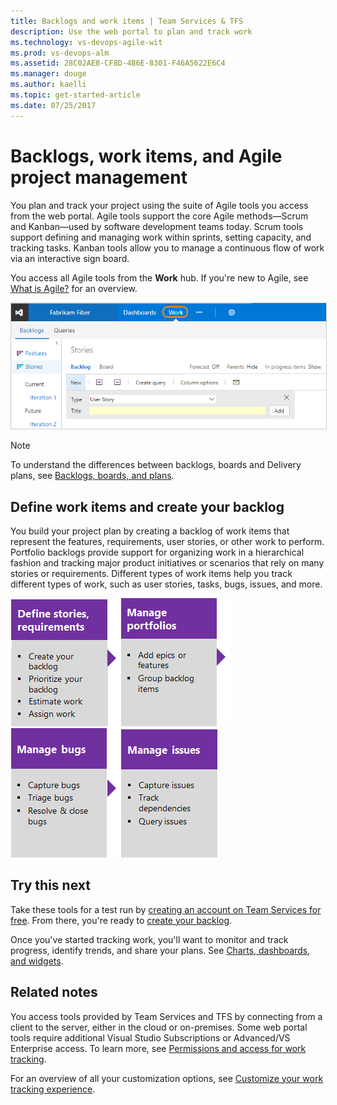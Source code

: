 ```yaml
---
title: Backlogs and work items | Team Services & TFS
description: Use the web portal to plan and track work  
ms.technology: vs-devops-agile-wit
ms.prod: vs-devops-alm
ms.assetid: 28C02AE8-CF8D-4B6E-8301-F46A5622E6C4
ms.manager: douge
ms.author: kaelli
ms.topic: get-started-article 
ms.date: 07/25/2017
---
```


# Backlogs, work items, and Agile project management 

You plan and track your project using the suite of Agile tools you access from the web portal. Agile tools support the core Agile methods&mdash;Scrum and Kanban&mdash;used by software development teams today. Scrum tools support defining and managing work within sprints, setting capacity, and tracking tasks. Kanban tools allow you to manage a continuous flow of work via an interactive sign board.  

You access all Agile tools from the **Work** hub. If you're new to Agile, see [What is Agile?](https://www.visualstudio.com/learn/what-is-agile/) for an overview.

<img src="../_img/plan-intro.png" alt="Work hub, product backlog page" style="border: 1px solid #CCCCCC;" />  


>[!NOTE]
>To understand the differences between backlogs, boards and Delivery plans, see [Backlogs, boards, and plans](../backlogs-boards-plans.md). 
 

## Define work items and create your backlog  

You build your project plan by creating a backlog of work items that represent the features, requirements, user stories, or other work to perform. Portfolio backlogs provide support for organizing work in a hierarchical fashion and tracking major product initiatives or scenarios that rely on many stories or requirements.  Different types of work items help you track different types of work, such as user stories, tasks, bugs, issues, and more. 

[![Define stories](../_img/gs-planning-define-stories.png)](create-your-backlog.md)[![Organize backlog](../_img/gs-planning-organize-backlog.png)](organize-backlog.md)[![Manage bugs](../_img/gs-planning-manage-bugs.png)](manage-bugs.md)[![Manage issues](../_img/gs-planning-manage-issues.png)](manage-issues-impediments.md)



## Try this next  

Take these tools for a test run by [creating an account on Team Services for free](../../accounts/sign-up-for-visual-studio-team-services.md). From there, you're ready to [create your backlog](create-your-backlog.md).  

Once you've started tracking work, you'll want to monitor and track progress, identify trends, and share your plans. See [Charts, dashboards, and widgets](../../report/overview.md). 


## Related notes

You access tools provided by Team Services and TFS by connecting from a client to the server, either in the cloud or on-premises. Some web portal tools require additional Visual Studio Subscriptions or Advanced/VS Enterprise access. To learn more, see [Permissions and access for work tracking](../permissions-access-work-tracking.md). 



For an overview of all your customization options, see [Customize your work tracking experience](../customize/customize-work.md). 


 

 